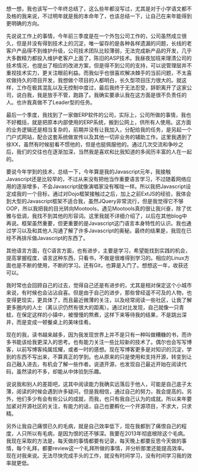 想一想，我也该写一个年终总结了，这么些年都没写过，尤其是对于小学语文都不及格的我来说，不过明年就是我的本命年了，也该总结一下，让自己在来年能得到更明确的方向。

先说说工作上的事情，今年前三季度是在一个外包公司工作的，公司虽然成立很久，但是并没有得到技术上的沉淀，唯一留存的是各种各样遗漏的问题，长线的老客户产品得不到维护升级，公司技术团队比较薄弱，无法完成新产品的开发，几乎大多数精力都投入维护老客户上面了，陈旧的ASP技术。我昼夜加班来理清公司的技术情况，也提出了相应的改进方案，但是得不到公司的支持，可以说管理层并不重视技术实力，更关注眼前利益。而我似乎也很喜欢解决棘手的当前问题，不太喜欢做持久的项目开发，我想做个项目的人都明白，长久型项目压力很大的。就这样，工作在极其混乱以及无控制中度过，最后我终于无法忍受，辞职离开了这家公司，说白我，我是放手不管，跑路了。我确实要承认我在这方面是很不负责任的人。也许我真做不了Leader型的任务。

最后一个季度，我找到了一家做ERP软件的公司，实际上，公司所做的事情，我也不好概括，就是把原本内部使用的ERP系统，搬到公网上，供所有人使用。这方面的业务逻辑还是相当复杂的，前期并没有让我加入，分配给我的任务，是另起一个门户式网站，配合这套系统做宣传以及其他一切非业务的辅助工作。这里我遇到了徐XX，虽然有时候挺看不惯他的，但是也挺佩服他的。通过几次交流和争吵之后，我们的交往也在逐渐加深，当然我是喜欢和比我知道的多阅历丰富的人在一起的。

要说今年学到的技术，总结一下，今年算是我的Javascript元年，我接触Javascript还是比较早的，不过从来没有把他当作重要语言学习，不过随着网络应用的逐渐增多，不会Javascript就像演唱家没有喉咙一样。所以我把Javascript设定成我的一个目标，通过对Dojo框架接触过之后，加上之前ExtJS的经验，我体会到大型的Javascript框架不适合我，虽然JQuery非常流行，但是我觉得它不够OOP，所以我把我的目光转向Mootools，遇见Mootools真的很让我兴奋，除了优雅与低调，我找不到其他的形容词。这里我就不详细介绍了，以后在其他blog中再说。框架虽然重要，但更重要的是Javascript这门语言本身特性的认识。我也通过学习以及和其他人沟通了解了许多Javascript的奥秘。最终的结果是，我现在已经不再排斥做Javascript的东西了。

其他语言方面，在C语言方面，也有进步，主要是学习，希望能找到实践的机会，提高掌握程度，语言这种东西，只看书，不做是很难得到学习的。相应的Linux方面也是不断的使用，不断的学习。还有Git，也算是入门了。想想这一年，收获还可以。

我时常也会回顾自己的过去，觉得自己还是有进步的，尤其是相对保定这个小城市来说，有时候也会沾沾自喜。但是由于自己的进步，那些曾经遥不可及的人物，也变得更现实，更具体了，而且最近微薄的关注，以及经常阅读一些社区，让我了解更多圈内的人士（离认识仍然有很大的距离）。通过对比发现，自己就像一只青蛙，在保定这样的小镇中，被慢慢的熬煮，这样下来等待我的结果，不是跳出深井，而是变成一顿餐桌上的美味佳肴。

现在的我，读书越来越多，因为我发现世界上并不是只有一种叫做糟糠的书，而许多书能该给我更深入的思考。也有能力关注一些比较新的技术了。偶尔也会写写博客，以前写博客纯属炫耀，或者一时的感想。现在写博客更多是对知识的沉淀，学到的东西不写出来，不算真正的学到。也从原来的只是使用和支持开源，转变到让自己融入进去，有机会了解一些作者。说道开源，也发现自己最近开始在阅读代码，虽然读的不多，却能从中体验到乐趣。

说说我和别人的差距吧，这其中阅读能力我确实远落后于他人，可能是自己底子太薄，阅读的时候会遇到许多疑问，但是我相信，通过自己的努力，我会提高的。另外，他们多少有会有些公认的成就，而我，也只有我自己认为的成就。所以来年要加紧对开源社区的关注，有能力的话，自己也要孵化一个开源项目，不求大，只求精。

另外让我自己痛恨已久的毛病，就是自己效率低下，现在我都到了痛恨自己的程度，人只所以有毛病，是因为恨的还不够深。我要在2013年彻底根除这个毛病。我现在采取的方法是，每天做的事情都要有记录，每天晚上都要反思今天做的事情，每个礼拜，都要review这一个礼拜所做的事情，并分析那里还能提高效率。现在对我来说。无法尽快完成手头的工作，就没有时间学习，没有时间学习我的效率就更低。